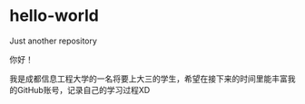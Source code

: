 # hello-world
Just another repository

你好！

我是成都信息工程大学的一名将要上大三的学生，希望在接下来的时间里能丰富我的GitHub账号，记录自己的学习过程XD

